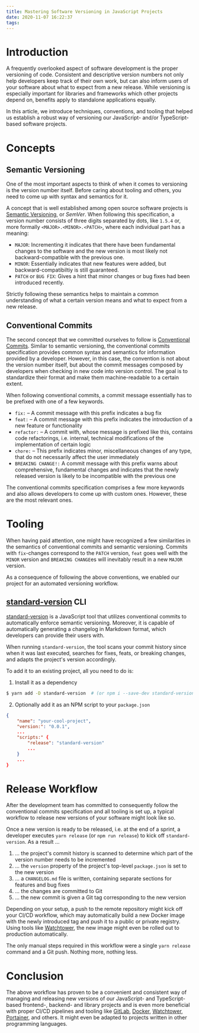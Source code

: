 ```yaml
---
title: Mastering Software Versioning in JavaScript Projects
date: 2020-11-07 16:22:37
tags:
---
```


# Introduction

A frequently overlooked aspect of software development is the proper versioning of code. Consistent and descriptive version numbers not only help developers keep track of their own work, but can also inform users of your software about what to expect from a new release. While versioning is especially important for libraries and frameworks which other projects depend on, benefits apply to standalone applications equally.

In this article, we introduce techniques, conventions, and tooling that helped us establish a robust way of versioning our JavaScript- and/or TypeScript-based software projects. 

# Concepts

## Semantic Versioning

One of the most important aspects to think of when it comes to versioning is the version number itself. Before caring about tooling and others, you need to come up with syntax and semantics for it. 

A concept that is well established among open source software projects is [Semantic Versioning](https://semver.org/), or _SemVer_. When following this specification, a version number consists of three digits separated by dots, like `1.5.4` or, more formally `<MAJOR>.<MINOR>.<PATCH>`, where each individual part has a meaning:

* `MAJOR`: Incrementing it indicates that there have been fundamental changes to the software and the new version is most likely not backward-compatible with the previous one.
* `MINOR`: Essentially indicates that new features were added, but backward-compatibiltiy is still guaranteed.
* `PATCH` or `BUG FIX`: Gives a hint that minor changes or bug fixes had been introduced recently.

Strictly following these semantics helps to maintain a common understanding of what a certain version means and what to expect from a new release.

## Conventional Commits

The second concept that we committed ourselves to follow is [Conventional Commits](https://www.conventionalcommits.org/en/v1.0.0/#summary). Similar to semantic versioning, the conventional commits specification provides common syntax and semantics for information provided by a developer. However, in this case, the convention is not about the version number itself, but about the commit messages composed by developers when checking in new code into version control. The goal is to standardize their format and make them machine-readable to a certain extent.

When following conventional commits, a commit message essentially has to be prefixed with one of a few keywords.

* `fix:` – A commit message with this prefix indicates a bug fix
* `feat:` – A commit message with this prefix indicates the introduction of a new feature or functionality
* `refactor:` – A commit with, whose message is prefixed like this, contains code refactorings, i.e. internal, technical modifications of the implementation of certain logic
* `chore:` – This prefix indicates minor, miscellaneous changes of any type, that do not necessarily affect the user immediately
* `BREAKING CHANGE!:` A commit message with this prefix warns about comprehensive, fundamental changes and indicates that the newly released version is likely to be incompatible with the previous one

The conventional commits specification comprises a few more keywords and also allows developers to come up with custom ones. However, these are the most relevant ones.

# Tooling

When having paid attention, one might have recognized a few similarities in the semantics of conventional commits and semantic versioning. Commits with `fix`-changes correspond to the `PATCH` version, `feat` goes well with the `MINOR` version and `BREAKING CHANGE`es will inevitably result in a new `MAJOR` version. 

As a consequence of following the above conventions, we enabled our project for an automated versioning workflow. 

## [standard-version](https://www.npmjs.com/package/standard-version) CLI

[standard-version](https://www.npmjs.com/package/standard-version) is a JavaScript tool that utilizes conventional commits to automatically enforce semantic versioning. Moreover, it is capable of automatically generating a changelog in Markdown format, which developers can provide their users with. 

When running `standard-version`, the tool scans your commit history since when it was last executed, searches for fixes, feats, or breaking changes, and adapts the project's version accordingly.

To add it to an existing project, all you need to do is:

1. Install it as a dependency
```bash
$ yarn add -D standard-version  # (or npm i --save-dev standard-version)
```

2. Optionally add it as an NPM script to your `package.json`
```json
{
    "name": "your-cool-project",
    "version:": "0.0.1",
    ...
    "scripts:" {
        "release": "standard-version"
        ...
    }
    ...
}
```

# Release Workflow

After the development team has committed to consequently follow the conventional commits specification and all tooling is set up, a typical workflow to release new versions of your software might look like so.

Once a new version is ready to be released, i.e. at the end of a sprint, a developer executes `yarn release` (or `npm run release`) to kick off `standard-version`. As a result ...

1. ... the project's commit history is scanned to determine which part of the version number needs to be incremented
1. ... the `version` property of the project's top-level `package.json` is set to the new version
1. ... a `CHANGELOG.md` file is written, containing separate sections for features and bug fixes
1. ... the changes are committed to Git
1. ... the new commit is given a Git tag corresponding to the new version

Depending on your setup, a push to the remote repository might kick off your CI/CD workflow, which may automatically build a new Docker image with the newly introduced tag and push it to a public or private registry. Using tools like [Watchtower](https://github.com/containrrr/watchtower), the new image might even be rolled out to production automatically.

The only manual steps required in this workflow were a single `yarn release` command and a Git push. Nothing more, nothing less.

# Conclusion

The above workflow has proven to be a convenient and consistent way of managing and releasing new versions of our JavaScript- and TypeScript-based frontend-, backend- and library projects and is even more beneficial with proper CI/CD pipelines and tooling like [GitLab](https://gitlab.com), [Docker](https://docker.io), [Watchtower](https://github.com/containrrr/watchtower), [Portainer](https://portainer.io), and others. It might even be adapted to projects written in other programming languages. 